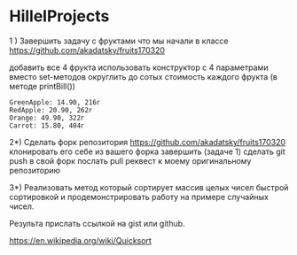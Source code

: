 # HillelProjects

1 ) Завершить задачу с фруктами что мы начали в классе https://github.com/akadatsky/fruits170320

добавить все 4 фрукта
использовать конструктор с 4 параметрами вместо set-методов
округлить до сотых стоимость каждого фрукта (в методе printBill())
```
GreenApple: 14.90, 216г
RedApple: 20.90, 262г
Orange: 49.90, 322г
Carrot: 15.80, 404г 
```


2*) Cделать форк репозитория https://github.com/akadatsky/fruits170320
клонировать его себе из вашего форка
завершить (задаче 1)
сделать git push в свой форк
послать pull реквест к моему оригинальному репозиторию


3*) Реализовать метод который сортирует массив целых чисел быстрой сортировкой и продемонстрировать работу на примере случайных чисел.

Результа прислать ссылкой на gist или github.

https://en.wikipedia.org/wiki/Quicksort
